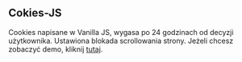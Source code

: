 ## Cokies-JS
Cookies napisane w Vanilla JS, wygasa po 24 godzinach od decyzji użytkownika. Ustawiona blokada scrollowania strony.
Jeżeli chcesz zobaczyć demo, kliknij <a href="http://kubikweb.usermd.net/cookies-js/">tutaj<a/>. 

